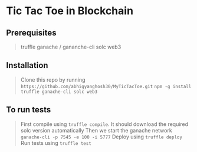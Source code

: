 # Tic Tac Toe in Blockchain

## Prerequisites

> truffle
> ganache / gananche-cli 
> solc
> web3

## Installation

> Clone this repo by running `https://github.com/abhigyanghosh30/MyTicTacToe.git`
> `npm -g install truffle ganache-cli solc web3`

## To run tests

> First compile using `truffle compile`. It should download the required solc version automatically 
> Then we start the ganache network `ganache-cli -p 7545 -e 100 -i 5777`
> Deploy using `truffle deploy`
> Run tests using `truffle test`